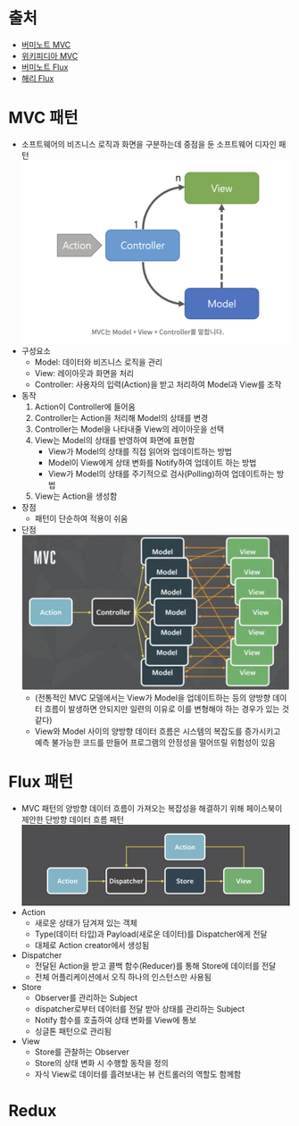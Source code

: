 # 출처
* [버미노트 MVC](https://beomy.tistory.com/43)
* [위키피디아 MVC](https://ko.wikipedia.org/wiki/%EB%AA%A8%EB%8D%B8-%EB%B7%B0-%EC%BB%A8%ED%8A%B8%EB%A1%A4%EB%9F%AC)
* [버미노트 Flux](https://beomy.tistory.com/44)
* [해리 Flux](https://velog.io/@andy0011/Flux-%ED%8C%A8%ED%84%B4%EC%9D%B4%EB%9E%80)

# MVC 패턴
* 소프트웨어의 비즈니스 로직과 화면을 구분하는데 중점을 둔 소프트웨어 디자인 패턴
![img](/state-web-component/2-state-management/2-2-Flux-Pattern/md-img/MVC.png)
* 구성요소
  * Model: 데이터와 비즈니스 로직을 관리
  * View: 레이아웃과 화면을 처리
  * Controller: 사용자의 입력(Action)을 받고 처리하여 Model과 View를 조작
* 동작
  1. Action이 Controller에 들어옴
  2. Controller는 Action을 처리해 Model의 상태를 변경
  3. Controller는 Model을 나타내줄 View의 레이아웃을 선택
  4. View는 Model의 상태를 반영하여 화면에 표현함
     * View가 Model의 상태를 직접 읽어와 업데이트하는 방법
     * Model이 View에게 상태 변화를 Notify하여 업데이트 하는 방법
     * View가 Model의 상태를 주기적으로 검사(Polling)하여 업데이트하는 방법
  5. View는 Action을 생성함
* 장점
  * 패턴이 단순하여 적용이 쉬움
* 단점
![img](md-img/MVCDisadvantage.png)
  * (전통적인 MVC 모델에서는 View가 Model을 업데이트하는 등의 양방향 데이터 흐름이 발생하면 안되지만 일련의 이유로 이를 변형해야 하는 경우가 있는 것 같다)
  * View와 Model 사이의 양방향 데이터 흐름은 시스템의 복잡도를 증가시키고 예측 불가능한 코드를 만들어 프로그램의 안정성을 떨어뜨릴 위험성이 있음
  
# Flux 패턴
* MVC 패턴의 양방향 데이터 흐름이 가져오는 복잡성을 해결하기 위해 페이스북이 제안한 단방향 데이터 흐름 패턴
![img](md-img/Flux.png)
* Action
  * 새로운 상태가 담겨져 있는 객체
  * Type(데이터 타입)과 Payload(새로운 데이터)를 Dispatcher에게 전달
  * 대체로 Action creator에서 생성됨
* Dispatcher
  * 전달된 Action을 받고 콜백 함수(Reducer)를 통해 Store에 데이터를 전달
  * 전체 어플리케이션에서 오직 하나의 인스턴스만 사용됨
* Store
  * Observer를 관리하는 Subject
  * dispatcher로부터 데이터를 전달 받아 상태를 관리하는 Subject
  * Notify 함수를 호출하여 상태 변화를 View에 통보
  * 싱글톤 패턴으로 관리됨
* View
  * Store를 관찰하는 Observer
  * Store의 상태 변화 시 수행할 동작을 정의
  * 자식 View로 데이터를 흘려보내는 뷰 컨트롤러의 역할도 함께함

# Redux
